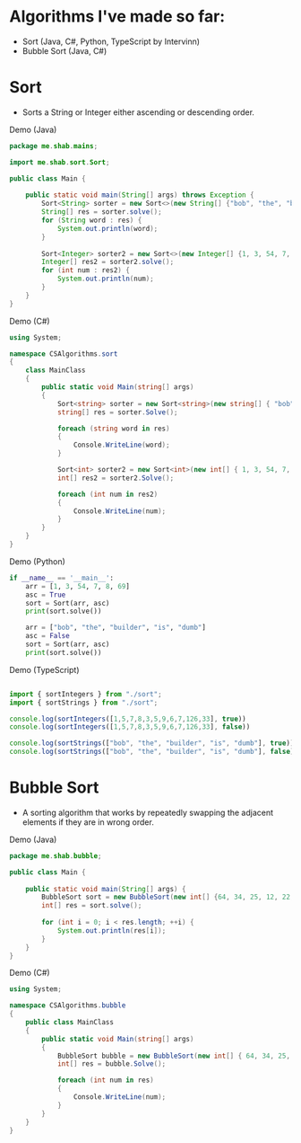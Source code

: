 # Algorithms I've made so far:
- Sort (Java, C#, Python, TypeScript by Intervinn)
- Bubble Sort (Java, C#)

# Sort

- Sorts a String or Integer either ascending or descending order.

Demo (Java)

```java
package me.shab.mains;

import me.shab.sort.Sort;

public class Main {
	
	public static void main(String[] args) throws Exception {
		Sort<String> sorter = new Sort<>(new String[] {"bob", "the", "builder", "is", "dumb"}, false);
		String[] res = sorter.solve();
		for (String word : res) {
			System.out.println(word);
		}
		
		Sort<Integer> sorter2 = new Sort<>(new Integer[] {1, 3, 54, 7, 8, 69}, false);
		Integer[] res2 = sorter2.solve();
		for (int num : res2) {
			System.out.println(num);
		}
	}
}
```

Demo (C#)

```cs
using System;

namespace CSAlgorithms.sort
{
    class MainClass
    {
        public static void Main(string[] args)
        {
            Sort<string> sorter = new Sort<string>(new string[] { "bob", "the", "builder", " is ", "dumb" }, false);
            string[] res = sorter.Solve();

            foreach (string word in res)
            {
                Console.WriteLine(word);
            }

            Sort<int> sorter2 = new Sort<int>(new int[] { 1, 3, 54, 7, 8, 69 }, false);
            int[] res2 = sorter2.Solve();

            foreach (int num in res2)
            {
                Console.WriteLine(num);
            }
        }
    }
}
```

Demo (Python)

```py
if __name__ == '__main__':
    arr = [1, 3, 54, 7, 8, 69]
    asc = True
    sort = Sort(arr, asc)
    print(sort.solve())

    arr = ["bob", "the", "builder", "is", "dumb"]
    asc = False
    sort = Sort(arr, asc)
    print(sort.solve())
```

Demo (TypeScript)
```ts

import { sortIntegers } from "./sort";
import { sortStrings } from "./sort";

console.log(sortIntegers([1,5,7,8,3,5,9,6,7,126,33], true))
console.log(sortIntegers([1,5,7,8,3,5,9,6,7,126,33], false))

console.log(sortStrings(["bob", "the", "builder", "is", "dumb"], true))
console.log(sortStrings(["bob", "the", "builder", "is", "dumb"], false))
```

# Bubble Sort

- A sorting algorithm that works by repeatedly swapping the adjacent elements if they are in wrong order.

Demo (Java)

```java
package me.shab.bubble;

public class Main {
	
	public static void main(String[] args) {
		BubbleSort sort = new BubbleSort(new int[] {64, 34, 25, 12, 22, 11, 90});
		int[] res = sort.solve();
		
		for (int i = 0; i < res.length; ++i) {
			System.out.println(res[i]);
		}
	}
}
```

Demo (C#)

```cs
using System;

namespace CSAlgorithms.bubble
{
    public class MainClass
    {
        public static void Main(string[] args)
        {
            BubbleSort bubble = new BubbleSort(new int[] { 64, 34, 25, 12, 22, 11, 90 });
            int[] res = bubble.Solve();

            foreach (int num in res)
            {
                Console.WriteLine(num);
            }
        }
    }
}
```

